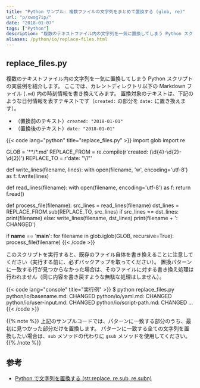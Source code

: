```yaml
---
title: "Python サンプル: 複数ファイルの文字列をまとめて置換する (glob, re)"
url: "p/xwog7ip/"
date: "2018-01-07"
tags: ["Python"]
description: "複数のテキストファイル内の文字列を一気に置換してしまう Python スクリプトを紹介します。"
aliases: /python/io/replace-files.html
---
```


replace_files.py
----

複数のテキストファイル内の文字列を一気に置換してしまう Python スクリプトの実装例を紹介します。
ここでは、カレントディレクトリ以下の Markdown ファイル (`.md`) 内の時刻情報を書き換えてみます。
置換対象のテキストは、下記のような日付情報を表すテキストです（`created:` の部分を `date:` に置き換えます）。

- （置換前のテキスト）`created: "2018-01-01"`
- （置換後のテキスト）`date: "2018-01-01"`

{{< code lang="python" title="replace_files.py" >}}
import glob
import re

GLOB = '**/*.md'
REPLACE_FROM = re.compile(r'created: (\d{4}-\d{2}-\d{2})')
REPLACE_TO = r'date: "\1"'

def write_lines(filename, lines):
    with open(filename, 'w', encoding='utf-8') as f:
        f.write(lines)

def read_lines(filename):
    with open(filename, encoding='utf-8') as f:
        return f.read()

def process_file(filename):
    src_lines = read_lines(filename)
    dst_lines = REPLACE_FROM.sub(REPLACE_TO, src_lines)
    if src_lines == dst_lines:
        print(filename)
    else:
        write_lines(filename, dst_lines)
        print(filename + ': CHANGED')

if __name__ == '__main__':
    for filename in glob.iglob(GLOB, recursive=True):
        process_file(filename)
{{< /code >}}

このスクリプトを実行すると、既存のファイル自体を書き換えることに注意してください（実行する前に、必ずバックアップを取ってください）。
置換パターンに一致する行が見つからなかった場合は、そのファイルに対する書き換え処理は行われません（同じ内容を書き戻すような無駄な処理はしません）。

{{< code lang="console" title="実行例" >}}
$ python replace_files.py
python/io/basename.md: CHANGED
python/io/yaml.md: CHANGED
python/io/user-input.md: CHANGED
python/io/script-path.md: CHANGED
...
{{< /code >}}

{{% note %}}
上記のサンプルコードでは、パターンに一致する部分のうち、最初に見つかった部分だけを置換します。
パターンに一致する全ての文字列を置換したい場合は、`sub` メソッドの代わりに `gsub` メソッドを使用してください。
{{% /note %}}


参考
----

- [Python で文字列を置換する (str.replace, re.sub, re.subn)](/p/wnpquuy/)

